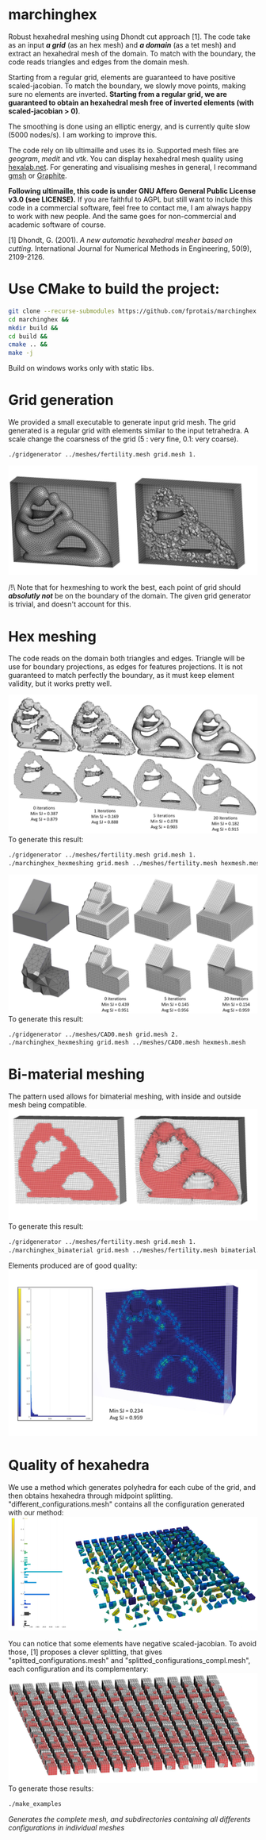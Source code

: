 # marchinghex
Robust hexahedral meshing using Dhondt cut approach \[1\]. 
The code take as an input ***a grid*** (as an hex mesh) and ***a domain***  (as a tet mesh) and extract an hexahedral mesh of the domain.
To match with the boundary, the code reads triangles and edges from the domain mesh. 

Starting from a regular grid, elements are guaranteed to have positive scaled-jacobian. 
To match the boundary, we slowly move points, making sure no elements are inverted. 
**Starting from a regular grid, we are guaranteed to obtain an hexahedral mesh free of inverted elements (with scaled-jacobian \> 0)**. 

The smoothing is done using an elliptic energy, and is currently quite slow (5000 nodes/s). I am working to improve this.

The code rely on lib ultimaille and uses its io. Supported mesh files are *geogram*, *medit* and *vtk*. 
You can display hexahedral mesh quality using [hexalab.net](https://www.hexalab.net/). 
For generating and visualising meshes in general, I recommand [gmsh](http://gmsh.info/) or [Graphite](http://alice.loria.fr/index.php?option=com_content&view=article&id=22).

**Following ultimaille, this code is under GNU Affero General Public License v3.0 (see LICENSE).**
If you are faithful to AGPL but still want to include this code in a commercial software, feel free to contact me, I am always happy to work with new people. 
And the same goes for non-commercial and academic software of course. 

\[1\] Dhondt, G. (2001). *A new automatic hexahedral mesher based on cutting.* International Journal for Numerical Methods in Engineering, 50(9), 2109-2126.

# Use CMake to build the project:
```sh
git clone --recurse-submodules https://github.com/fprotais/marchinghex &&
cd marchinghex &&
mkdir build &&
cd build &&
cmake .. &&
make -j 
```
Build on windows works only with static libs. 

# Grid generation

We provided a small executable to generate input grid mesh. 
The grid generated is a regular grid with elements similar to the input tetrahedra. 
A scale change the coarsness of the grid (5 : very fine, 0.1: very coarse).

```sh
./gridgenerator ../meshes/fertility.mesh grid.mesh 1.
```
![box](https://raw.githubusercontent.com/fprotais/marchinghex/main/images/mesh_in_grid.jpg)

/!\ Note that for hexmeshing to work the best, each point of grid should ***absolutly not*** be on the boundary of the domain. 
The given grid generator is trivial, and doesn't account for this. 

# Hex meshing

The code reads on the domain both triangles and edges. 
Triangle will be use for boundary projections, as edges for features projections.
It is not guaranteed to match perfectly the boundary, as it must keep element validity, but it works pretty well.

![box](https://raw.githubusercontent.com/fprotais/marchinghex/main/images/hexmeshing.jpg)
To generate this result:
```sh
./gridgenerator ../meshes/fertility.mesh grid.mesh 1.
./marchinghex_hexmeshing grid.mesh ../meshes/fertility.mesh hexmesh.mesh
```
![box](https://raw.githubusercontent.com/fprotais/marchinghex/main/images/caohexmeshing.jpg)
To generate this result:
```sh
./gridgenerator ../meshes/CAD0.mesh grid.mesh 2.
./marchinghex_hexmeshing grid.mesh ../meshes/CAD0.mesh hexmesh.mesh
```

# Bi-material meshing

The pattern used allows for bimaterial meshing, with inside and outside mesh being compatible. 
![box](https://raw.githubusercontent.com/fprotais/marchinghex/main/images/bimaterial.jpg)
To generate this result:
```sh
./gridgenerator ../meshes/fertility.mesh grid.mesh 1.
./marchinghex_bimaterial grid.mesh ../meshes/fertility.mesh bimaterial.mesh inside.mesh outside.mesh
```

Elements produced are of good quality:
![box](https://raw.githubusercontent.com/fprotais/marchinghex/main/images/bimaterial_sj.jpg)


# Quality of hexahedra

We use a method which generates polyhedra for each cube of the grid, and then obtains hexahedra through midpoint splitting. 
"different_configurations.mesh" contains all the configuration generated with our method:
![box](https://raw.githubusercontent.com/fprotais/marchinghex/main/images/configurations.png)

You can notice that some elements have negative scaled-jacobian. 
To avoid those, \[1\] proposes a clever splitting, that gives "splitted_configurations.mesh" and "splitted_configurations_compl.mesh", each configuration and its complementary:
![box](https://raw.githubusercontent.com/fprotais/marchinghex/main/images/with_split.jpg)
To generate those results: 
```sh
./make_examples
```
*Generates the complete mesh, and subdirectories containing all differents configurations in individual meshes*






